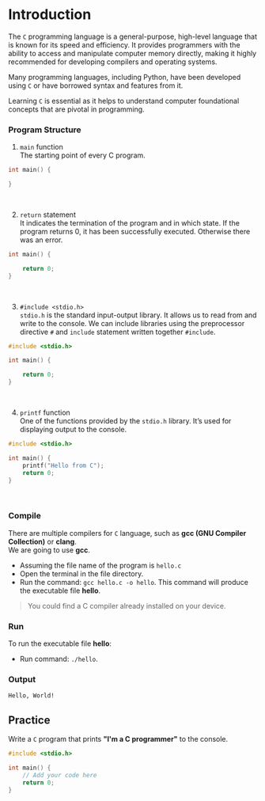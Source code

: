 # Introduction
   
The `C` programming language is a general-purpose, high-level language that is known for its speed and efficiency. It provides programmers with the ability to access and manipulate computer memory directly, making it highly recommended for developing compilers and operating systems.
    
   
Many programming languages, including Python, have been developed using `C` or have borrowed syntax and features from it.    

Learning `C` is essential as it helps to understand computer foundational concepts that are pivotal in programming.
<br>


### Program Structure

1. `main` function    
The starting point of every C program.   
```c
int main() {

}
```
<br>

2. `return` statement    
It indicates the termination of the program and in which state. If the program returns 0, it has been successfully executed. Otherwise there was an error.    
```c
int main() {

    return 0;
}
```
<br>

3. `#include <stdio.h>`    
`stdio.h` is the standard input-output library. It allows us to read from and write to the console. We can include libraries using the preprocessor directive `#` and `include` statement written together `#include`.     
```c
#include <stdio.h>

int main() {

    return 0;
}

```   
<br>

4. `printf` function    
One of the functions provided by the `stdio.h` library. It’s used for displaying output to the console.   
```c
#include <stdio.h>

int main() {
    printf("Hello from C");
    return 0;
}
``` 
<br>

### Compile  
There are multiple compilers for `C` language, such as **gcc (GNU Compiler Collection)** or **clang**.    
We are going to use **gcc**.


- Assuming the file name of the program is `hello.c` 
- Open the terminal in the file directory.
- Run the command: `gcc hello.c -o hello`. This command will produce the executable file **hello**.
> You could find a C compiler already installed on your device.


### Run   


To run the executable file **hello**:
- Run command: `./hello`.    
     
### Output
   
```
Hello, World!
```
   
 
## Practice

Write a `C` program that prints **"I'm a C programmer"** to the console.

```c
#include <stdio.h>

int main() {
    // Add your code here
    return 0;
}
